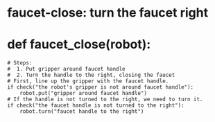# faucet-close: turn the faucet right
# def faucet_close(robot):
    # Steps:
    #  1. Put gripper around faucet handle
    #  2. Turn the handle to the right, closing the faucet
    # First, line up the gripper with the faucet handle.
    if check("the robot's gripper is not around faucet handle"):
        robot.put("gripper around faucet handle")
    # If the handle is not turned to the right, we need to turn it.
    if check("the faucet handle is not turned to the right"):
        robot.turn("faucet handle to the right")